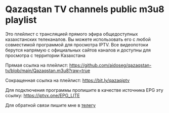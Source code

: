 # Qazaqstan TV channels public m3u8 playlist

Это плейлист с трансляцией прямого эфира общедоступных казахстанских телеканалов. Вы можете использовать его с любой совместимой программой для просмотра IPTV. Все видеопотоки берутся напрямую с официальных сайтов каналов и доступны для просмотра с территории Казахстана

Прямая ссылка на плейлист:
https://github.com/aidoseg/qazaqstan-tv/blob/main/Qazaqstan.m3u8?raw=true

Сокращенная ссылка на плейлист:
https://bit.ly/qazaqiptv

Для подключения программы пропишите в качестве источника EPG эту ссылку: 
https://iptvx.one/EPG_LITE

Для обратной связи пишите мне в [телегу](https://t.me/aidoseg)
